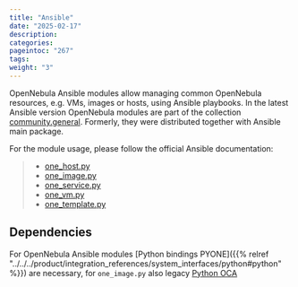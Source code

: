 ```yaml
---
title: "Ansible"
date: "2025-02-17"
description:
categories:
pageintoc: "267"
tags:
weight: "3"
---
```


<a id="ansible"></a>

<!--# Ansible -->

OpenNebula Ansible modules allow managing common OpenNebula resources, e.g. VMs, images or hosts, using Ansible playbooks. In the latest Ansible version OpenNebula modules are part of the collection [community.general](https://galaxy.ansible.com/community/general). Formerly, they were distributed together with Ansible main package.

For the module usage, please follow the official Ansible documentation:

> * [one_host.py](https://docs.ansible.com/ansible/latest/collections/community/general/one_host_module.html)
> * [one_image.py](https://docs.ansible.com/ansible/latest/collections/community/general/one_image_module.html)
> * [one_service.py](https://docs.ansible.com/ansible/latest/collections/community/general/one_service_module.html)
> * [one_vm.py](https://docs.ansible.com/ansible/latest/collections/community/general/one_vm_module.html)
> * [one_template.py](https://docs.ansible.com/ansible/latest/collections/community/general/one_template_module.html)

## Dependencies

For OpenNebula Ansible modules [Python bindings PYONE]({{% relref "../../../product/integration_references/system_interfaces/python#python" %}}) are necessary, for `one_image.py` also legacy [Python OCA](https://github.com/python-oca/python-oca)
